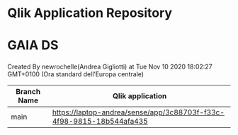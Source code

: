 # Qlik Application Repository 
# GAIA DS
### 
Created By newrochelle(Andrea Gigliotti) at Tue Nov 10 2020 18:02:27 GMT+0100 (Ora standard dell’Europa centrale)

Branch Name|Qlik application
---|---
main|[https://laptop-andrea/sense/app/3c88703f-f33c-4f98-9815-18b544afa435](https://laptop-andrea/sense/app/3c88703f-f33c-4f98-9815-18b544afa435)